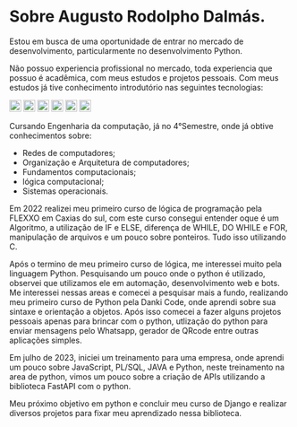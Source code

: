 <h1>Sobre Augusto Rodolpho Dalmás.</h1>  

Estou em busca de uma oportunidade de entrar no mercado de desenvolvimento, particularmente no desenvolvimento Python.

Não possuo experiencia profissional no mercado, toda experiencia que possuo é acadêmica, com meus estudos e projetos pessoais.
Com meus estudos já tive conhecimento introdutório nas seguintes tecnologias:

<a href="https://www.w3.org/TR/html5/" title="HTML5"><img src="https://github.com/get-icon/geticon/raw/master/icons/html-5.svg" alt="HTML5" width="21px" height="21px"></a> <a href="https://www.w3.org/TR/CSS/" title="CSS3"><img src="https://github.com/get-icon/geticon/raw/master/icons/css-3.svg" alt="CSS3" width="21px" height="21px"></a> <a href="https://nodejs.org/" title="Node.js"><img src="https://github.com/get-icon/geticon/raw/master/icons/nodejs-icon.svg" alt="Node.js" width="21px" height="21px"></a> <a href="https://en.wikipedia.org/wiki/C_(programming_language)" title="C"><img src="https://github.com/get-icon/geticon/raw/master/icons/c.svg" alt="C" width="21px" height="21px"></a> <a href="https://www.python.org/" title="Python"><img src="https://github.com/get-icon/geticon/raw/master/icons/python.svg" alt="Python" width="21px" height="21px"></a> <a href="https://www.java.com/" title="Java"><img src="https://github.com/get-icon/geticon/raw/master/icons/java.svg" alt="Java" width="21px" height="21px"></a>

Cursando Engenharia da computação, já no 4°Semestre, onde já obtive conhecimentos sobre:
* Redes de computadores;
* Organização e Arquitetura de computadores;
* Fundamentos computacionais;
* lógica computacional;
* Sistemas operacionais.

Em 2022 realizei meu primeiro curso de lógica de programação pela FLEXXO em Caxias do sul, com este curso consegui entender oque é um Algoritmo, a utilização de IF e ELSE, diferença de WHILE, DO WHILE e FOR, manipulação de arquivos e um pouco sobre ponteiros. Tudo isso utilizando C.

Após o termino de meu primeiro curso de lógica, me interessei muito pela linguagem Python.
Pesquisando um pouco onde o python é utilizado, observei que utilizamos ele em automação, desenvolvimento web e bots. Me interessei nessas areas e comecei a pesquisar mais a fundo, realizando meu primeiro curso de Python pela Danki Code, onde aprendi sobre sua sintaxe e orientação a objetos.
Após isso comecei a fazer alguns projetos pessoais apenas para brincar com o python, utlização do python para enviar mensagens pelo Whatsapp, gerador de QRcode entre outras aplicações simples.

Em julho de 2023, iniciei um treinamento para uma empresa, onde aprendi um pouco sobre JavaScript, PL/SQL, JAVA e Python, neste treinamento na area de python, vimos um pouco sobre a criação de APIs utilizando a biblioteca FastAPI com o python.

Meu próximo objetivo em python e concluir meu curso de Django e realizar diversos projetos para fixar meu aprendizado nessa biblioteca.

